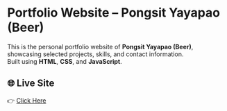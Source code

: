 # Portfolio Website – Pongsit Yayapao (Beer)

This is the personal portfolio website of **Pongsit Yayapao (Beer)**, showcasing selected projects, skills, and contact information.  
Built using **HTML**, **CSS**, and **JavaScript**.

## 🌐 Live Site

👉 [Click Here](https://Beer-Pongsit.github.io/portfolio/index.html)
